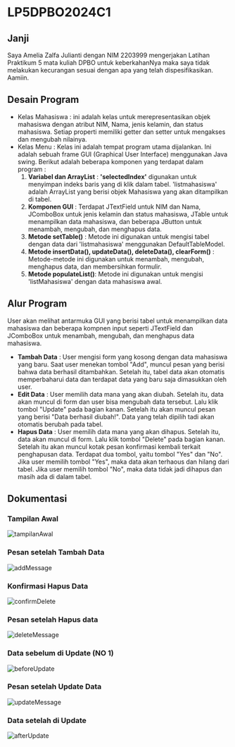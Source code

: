# LP5DPBO2024C1
## Janji
Saya Amelia Zalfa Julianti dengan NIM 2203999 mengerjakan Latihan Praktikum 5 mata kuliah DPBO untuk keberkahanNya maka saya tidak melakukan kecurangan sesuai dengan apa yang telah dispesifikasikan. Aamiin.
## Desain Program
* Kelas Mahasiswa : ini adalah kelas untuk merepresentasikan objek mahasiswa dengan atribut NIM, Nama, jenis kelamin, dan status mahasiswa. Setiap properti memiliki getter dan setter untuk mengakses dan mengubah nilainya.
* Kelas Menu : Kelas ini adalah tempat program utama dijalankan. Ini adalah sebuah frame GUI (Graphical User Interface) menggunakan Java swing. Berikut adalah beberapa komponen yang terdapat dalam program :
  1. **Variabel dan ArrayList** : **'selectedIndex'** digunakan untuk menyimpan indeks baris yang di klik dalam tabel. 'listmahasiswa' adalah ArrayList yang berisi objek Mahasiswa yang akan ditampilkan di tabel.
  2. **Komponen GUI** : Terdapat JTextField untuk NIM dan Nama, JComboBox untuk jenis kelamin dan status mahasiswa, JTable untuk menampilkan data mahasiswa, dan beberapa JButton untuk menambah, mengubah, dan menghapus data.
  3. **Metode setTable()** : Metode ini digunakan untuk mengisi tabel dengan data dari 'listmahasiswa' menggunakan DefaultTableModel.
  4. **Metode insertData(), updateData(), deleteData(), clearForm()** : Metode-metode ini digunakan untuk menambah, mengubah, menghapus data, dan membersihkan formulir.
  5. **Metode populateList()**: Metode ini digunakan untuk mengisi 'listMahasiswa' dengan data mahasiswa awal.
  
## Alur Program
User akan melihat antarmuka GUI yang berisi tabel untuk menampilkan data mahasiswa dan beberapa kompnen input seperti JTextField dan JComboBox untuk menambah, mengubah, dan menghapus data mahasiswa.
* **Tambah Data** : User mengisi form yang kosong dengan data mahasiswa yang baru. Saat user menekan tombol "Add", muncul pesan yang berisi bahwa data berhasil ditambahkan. Setelah itu, tabel data akan otomatis memperbaharui data dan terdapat data yang baru saja dimasukkan oleh user.
* **Edit Data** : User memilih data mana yang akan diubah. Setelah itu, data akan muncul di form dan user bisa mengubah data tersebut. Lalu klik tombol "Update" pada bagian kanan. Setelah itu akan muncul pesan yang berisi "Data berhasil diubah!". Data yang telah dipilih tadi akan otomatis berubah pada tabel.
* **Hapus Data** : User memilih data mana yang akan dihapus. Setelah itu, data akan muncul di form. Lalu klik tombol "Delete" pada bagian kanan. Setelah itu akan muncul kotak pesan konfirmasi kembali terkait penghapusan data. Terdapat dua tombol, yaitu tombol "Yes" dan "No". Jika user memilih tombol "Yes", maka data akan terhaous dan hilang dari tabel. Jika user memilih tombol "No", maka data tidak jadi dihapus dan masih ada di dalam tabel.

## Dokumentasi
### Tampilan Awal
![tampilanAwal](https://github.com/liazalfaj/LP5DPBO2024C1/assets/114666885/0539e17b-d438-4a49-813a-40d3aa9ca637)
### Pesan setelah Tambah Data
![addMessage](https://github.com/liazalfaj/LP5DPBO2024C1/assets/114666885/4ea6f5c4-4751-4330-b3aa-59e543544e79)
### Konfirmasi Hapus Data
![confirmDelete](https://github.com/liazalfaj/LP5DPBO2024C1/assets/114666885/5568df8a-979b-4f93-a0d4-14b8162bf05b)
### Pesan setelah Hapus data
![deleteMessage](https://github.com/liazalfaj/LP5DPBO2024C1/assets/114666885/e6e67cf2-63d3-451a-97e2-cd2a6fc624c4)
### Data sebelum di Update (NO 1)
![beforeUpdate](https://github.com/liazalfaj/LP5DPBO2024C1/assets/114666885/dfe6b4dd-3877-4ca4-b61b-8f99581d7d3a)
### Pesan setelah Update Data
![updateMessage](https://github.com/liazalfaj/LP5DPBO2024C1/assets/114666885/3f88900e-ae1a-403e-a546-3f14d62fe702)

### Data setelah di Update
![afterUpdate](https://github.com/liazalfaj/LP5DPBO2024C1/assets/114666885/6e37cb39-e7b0-47ed-ab20-71eb6898933c)





